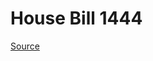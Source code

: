 # House Bill 1444

[Source](http://lawfilesext.leg.wa.gov/biennium/2021-22/Xml/Bills/House%20Bills/1444.xml)